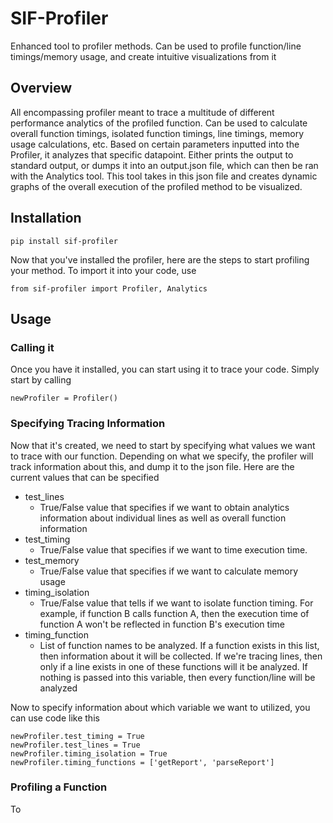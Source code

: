 # SIF-Profiler

Enhanced tool to profiler methods. Can be used to profile function/line timings/memory usage, and create intuitive visualizations from it

## Overview

All encompassing profiler meant to trace a multitude of different performance analytics of the profiled function. Can be used to calculate overall function timings, isolated function timings, line timings, memory usage calculations, etc. Based on certain parameters inputted into the Profiler, it analyzes that specific datapoint. Either prints the output to standard output, or dumps it into an output.json file, which can then be ran with the Analytics tool. This tool takes in this json file and creates dynamic graphs of the overall execution of the profiled method to be visualized.

## Installation

```
pip install sif-profiler
```

Now that you've installed the profiler, here are the steps to start profiling your method. To import it into your code, use

```
from sif-profiler import Profiler, Analytics
```

## Usage

### Calling it
Once you have it installed, you can start using it to trace your code. Simply start by calling 

```
newProfiler = Profiler()
```

### Specifying Tracing Information
Now that it's created, we need to start by specifying what values we want to trace with our function. Depending on what we specify, the profiler will track information about this, and dump it to the json file. Here are the current values that can be specified

- test_lines
  - True/False value that specifies if we want to obtain analytics information about individual lines as well as overall function information
- test_timing
  - True/False value that specifies if we want to time execution time.
- test_memory
  - True/False value that specifies if we want to calculate memory usage
- timing_isolation
  - True/False value that tells if we want to isolate function timing. For example, if function B calls function A, then the execution time of function A won't be reflected in function B's execution time
- timing_function
  - List of function names to be analyzed. If a function exists in this list, then information about it will be collected. If we're tracing lines, then only if a line exists in one of these functions will it be analyzed. If nothing is passed into this variable, then every function/line will be analyzed

Now to specify information about which variable we want to utilized, you can use code like this

```
newProfiler.test_timing = True
newProfiler.test_lines = True
newProfiler.timing_isolation = True
newProfiler.timing_functions = ['getReport', 'parseReport']
```

### Profiling a Function
To 
